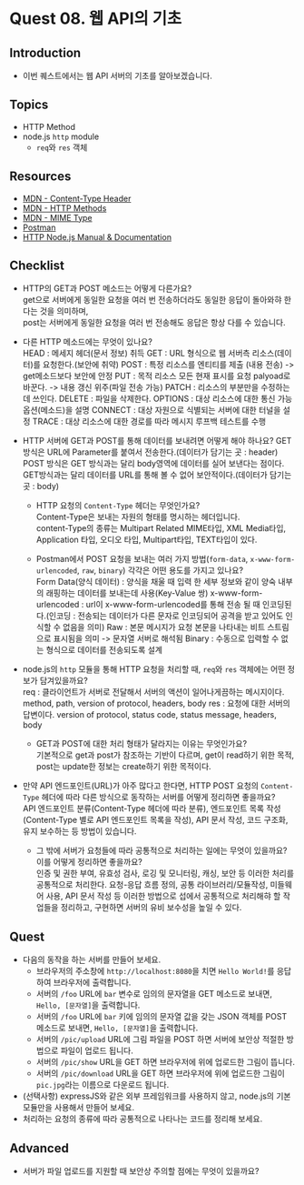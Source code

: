 # Quest 08. 웹 API의 기초

## Introduction

- 이번 퀘스트에서는 웹 API 서버의 기초를 알아보겠습니다.

## Topics

- HTTP Method
- node.js `http` module
  - `req`와 `res` 객체

## Resources

- [MDN - Content-Type Header](https://developer.mozilla.org/en-US/docs/Web/HTTP/Headers/Content-Type)
- [MDN - HTTP Methods](https://developer.mozilla.org/en-US/docs/Web/HTTP/Methods)
- [MDN - MIME Type](https://developer.mozilla.org/en-US/docs/Glossary/MIME_type)
- [Postman](https://chrome.google.com/webstore/detail/postman/fhbjgbiflinjbdggehcddcbncdddomop)
- [HTTP Node.js Manual & Documentation](https://nodejs.org/api/http.html)

## Checklist

- HTTP의 GET과 POST 메소드는 어떻게 다른가요?  
  get으로 서버에게 동일한 요청을 여러 번 전송하더라도 동일한 응답이 돌아와햐 한다는 것을 의미하며,  
  post는 서버에게 동일한 요청을 여러 번 전송해도 응답은 항상 다를 수 있습니다.

- 다른 HTTP 메소드에는 무엇이 있나요?  
  HEAD : 메세지 헤더(문서 정보) 취득
  GET : URL 형식으로 웹 서버측 리소스(데이터)를 요청한다.(보안에 취약)
  POST : 특정 리소스를 엔티티를 제출 (내용 전송) -> get메소드보다 보안에 안정
  PUT : 목적 리소스 모든 현재 표시를 요청 palyoad로 바꾼다. -> 내용 갱신 위주(파일 전송 가능)
  PATCH : 리소스의 부분만을 수정하는데 쓰인다.
  DELETE : 파일을 삭제한다.
  OPTIONS : 대상 리소스에 대한 통신 가능 옵션(메소드)을 설명
  CONNECT : 대상 자원으로 식별되는 서버에 대한 터널을 설정
  TRACE : 대상 리소스에 대한 경로를 따라 메시지 루프백 테스트를 수행

- HTTP 서버에 GET과 POST를 통해 데이터를 보내려면 어떻게 해야 하나요?
  GET 방식은 URL에 Parameter를 붙여서 전송한다.(데이터가 담기는 곳 : header)
  POST 방식은 GET 방식과는 달리 body영역에 데이터를 실어 보낸다는 점이다. GET방식과는 달리 데이터를 URL를 통해 볼 수 없어 보안적이다.(데이터가 담기는 곳 : body)

  - HTTP 요청의 `Content-Type` 헤더는 무엇인가요?  
    Content-Type은 보내는 자원의 형태를 명시하는 헤더입니다.  
    content-Type의 종류는 Multipart Related MIME타입, XML Media타입, Application 타입, 오디오 타입, Multipart타입, TEXT타입이 있다.

  - Postman에서 POST 요청을 보내는 여러 가지 방법(`form-data`, `x-www-form-urlencoded`, `raw`, `binary`) 각각은 어떤 용도를 가지고 있나요?  
    Form Data(양식 데이터) : 양식을 채울 때 입력 한 세부 정보와 같이 양숙 내부의 래핑하는 데이터를 보내는데 사용(Key-Value 쌍)
    x-www-form-urlencoded : url이 x-www-form-urlencoded를 통해 전송 될 때 인코딩된다.(인코딩 : 전송되는 데이터가 다른 문자로 인코딩되어 공격을 받고 있어도 인식할 수 없음을 의미)
    Raw : 본문 메시지가 요청 본문을 나타내는 비트 스트림으로 표시됨을 의미 -> 문자열 서버로 해석됨
    Binary : 수동으로 입력할 수 없는 형식으로 데이터를 전송되도록 설계

- node.js의 `http` 모듈을 통해 HTTP 요청을 처리할 때, `req`와 `res` 객체에는 어떤 정보가 담겨있을까요?  
   req : 클라이언트가 서버로 전달해서 서버의 액션이 일어나게끔하는 메시지이다.
  method, path, version of protocol, headers, body
  res : 요청에 대한 서버의 답변이다.
  version of protocol, status code, status message, headers, body

  - GET과 POST에 대한 처리 형태가 달라지는 이유는 무엇인가요?  
    기본적으로 get과 post가 참조하는 기반이 다르며, get이 read하기 위한 목적, post는 update한 정보는 create하기 위한 목적이다.

- 만약 API 엔드포인트(URL)가 아주 많다고 한다면, HTTP POST 요청의 `Content-Type` 헤더에 따라 다른 방식으로 동작하는 서버를 어떻게 정리하면 좋을까요?  
  API 엔드포인트 분류(Content-Type 헤더에 따라 분류), 엔드포인트 목록 작성(Content-Type 별로 API 엔드포인트 목록을 작성), API 문서 작성, 코드 구조화, 유지 보수하는 등 방법이 있습니다.

  - 그 밖에 서버가 요청들에 따라 공통적으로 처리하는 일에는 무엇이 있을까요? 이를 어떻게 정리하면 좋을까요?  
    인증 및 권한 부여, 유효성 검사, 로깅 및 모니터링, 캐싱, 보안 등 이러한 처리를 공통적으로 처리한다.
    요청-응답 흐름 정의, 공통 라이브러리/모듈작성, 미들웨어 사용, API 문서 작성 등 이러한 방법으로 섭에서 공통적으로 처리해햐 할 작업들을 정리하고, 구현하면 서버의 유비 보수성을 높일 수 있다.

## Quest

- 다음의 동작을 하는 서버를 만들어 보세요.
  - 브라우저의 주소창에 `http://localhost:8080`을 치면 `Hello World!`를 응답하여 브라우저에 출력합니다.
  - 서버의 `/foo` URL에 `bar` 변수로 임의의 문자열을 GET 메소드로 보내면, `Hello, [문자열]`을 출력합니다.
  - 서버의 `/foo` URL에 `bar` 키에 임의의 문자열 값을 갖는 JSON 객체를 POST 메소드로 보내면, `Hello, [문자열]`을 출력합니다.
  - 서버의 `/pic/upload` URL에 그림 파일을 POST 하면 서버에 보안상 적절한 방법으로 파일이 업로드 됩니다.
  - 서버의 `/pic/show` URL을 GET 하면 브라우저에 위에 업로드한 그림이 뜹니다.
  - 서버의 `/pic/download` URL을 GET 하면 브라우저에 위에 업로드한 그림이 `pic.jpg`라는 이름으로 다운로드 됩니다.
- (선택사항) expressJS와 같은 외부 프레임워크를 사용하지 않고, node.js의 기본 모듈만을 사용해서 만들어 보세요.
- 처리하는 요청의 종류에 따라 공통적으로 나타나는 코드를 정리해 보세요.

## Advanced

- 서버가 파일 업로드를 지원할 때 보안상 주의할 점에는 무엇이 있을까요?
